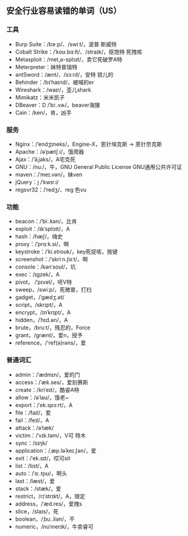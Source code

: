 ## 安全行业容易读错的单词（US）

### 工具

- Burp Suite：/bɝːp/、/swiːt/，波普 斯威特
- Cobalt Strike：/ˈkoʊ.bɑːlt/、/straɪk/，抠饱特 死拽咳
- Metasploit：/met̬.ə-splɔɪt/，卖它死破罗A特
- Meterpreter：妹特普瑞特
- antSword：/ænt/、/sɔːrd/，安特 锁儿的
- Behinder：/bɪˈhaɪnd/，被喊的er
- Wireshark：/waɪr/，歪儿shark
- Mimikatz：米米凯子
- DBeaver：D /ˈbiː.vɚ/，beaver海狸
- Cain：/ken/，肯，凶手

### 服务

- Nginx：/’endʒɪneks/，Engine-X，恩针埃克斯 -> 恩针奈克斯
- Apache：/əˈpætʃ.i/，饿爬器
- Ajax：/’āˌjaks/，A宅克死
- GNU：/nuː/，牛，GNU General Public License GNU通用公共许可证
- maven：/ˈmeɪ.vən/，妹ven
- jQuery：j /ˈkwɪr.i/
- regsvr32：/ˈredʒ/、reg 色vu

### 功能

- beacon：/ˈbiː.kən/，比肯
- exploit：/ɪkˈsplɔɪt/，A
- hash：/hæʃ/，嗨史
- proxy：/ˈprɑːk.si/，啊
- keystroke：/ˈki.stroʊk/，key死捉咳，按键
- screenshot：/ˈskriːn.ʃɑːt/，啊
- console：/kənˈsoʊl/，坑
- exec：/ɪgzek/，A
- pivot， /ˈpɪvət/，呸V特
- sweep，/swiːp/，死微普，打扫
- gadget，/ˈɡædʒ.ət/
- script，/skrɪpt/，A
- encrypt，/ɪnˈkrɪpt/，A
- hidden，/ˈhɪd.ən/，A
- brute，/bruːt/，残忍的，Force
- grant，/ɡrænt/，爱n，授予
- reference，/'ref(ə)rəns/，爱

### 普通词汇

- admin：/ˈædmɪn/，爱的门
- access：/ˈæk.ses/，爱刻赛斯
- create：/kriˈeɪt/，酷睿A特
- allow：/əˈlaʊ/，饿老~
- export：/ˈek.spɔːrt/，A
- file：/faɪl/，爱
- fail：/feɪl/，A
- attack：/əˈtæk/
- victim：/ˈvɪk.təm/，V可 特木
- sync：/sɪŋk/
- application：/ˌæp.ləˈkeɪ.ʃən/，爱
- exit：/ˈek.sɪt/，哎可sit
- list：/lɪst/，A
- auto：/ˈɑː.t̬oʊ/，啊头
- last：/læst/，爱
- stack：/stæk/，爱
- restrict，/rɪˈstrɪkt/，A，限定
- address，/ˈæd.res/，爱拽s
- slice，/slaɪs/，死
- boolean，/ˌbuː.liən/，不
- numeric，/nuˈmerɪk/，牛卖睿可